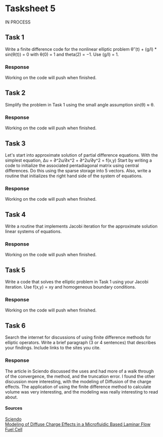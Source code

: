 # Tasksheet 5
 
 IN PROCESS
 
## Task 1
Write a finite difference code for the nonlinear elliptic problem
θ′′(t) + (g/l) * sin(θ(t)) = 0
with 
θ(0) = 1 and theta(2) = −1. Use (g/l) = 1.
### Response
Working on the code will push when finished.

## Task 2
Simplify the problem in Task 1 using the small angle assumption 
sin(θ) ≈ θ.
### Response
Working on the code will push when finished.   

## Task 3
 Let's start into approximate solution of partial difference equations. With the simplest equation,
Δu = ∂^2u/∂x^2 + ∂^2u/∂y^2 = f(x,y)
Start by writing a code to initialize the associated pentadiagonal matrix using central differences. Do this using the sparse storage into 5 vectors. Also, write a routine that initializes the right hand side of the system of equations.
### Response   
Working on the code will push when finished.

## Task 4
Write a routine that implements Jacobi iteration for the approximate solution linear systems of equations.
### Response
Working on the code will push when finished.

## Task 5
Write a code that solves the elliptic problem in Task 1 using your Jacobi iteration. Use f(x,y) = xy and homogeneous boundary conditions.
### Response
Working on the code will push when finished.

## Task 6
Search the internet for discussions of using finite difference methods for elliptic operators. Write a brief paragraph (3 or 4 sentences) that describes your findings. Include links to the sites you cite.
### Response
The article in Sciendo discussed the uses and had more of a walk through of the convergence, the method, and the truncation error. I found the other discussion more interesting, with the modeling of Diffusion of the charge effects. The application of using the finite difference method to calculate volume was very interesting, and the modeling was really interesting to read about.

#### Sources
[Sciendo](https://content.sciendo.com/configurable/contentpage/journals$002famns$002f3$002f1$002farticle-p311.xmlSciendo)       
[Modeling of Diffuse Charge Effects in a Microfluidic Based Laminar Flow Fuel Cell](https://www.researchgate.net/publication/228821547_Modeling_of_Diffuse_Charge_Effects_in_a_Microfluidic_Based_Laminar_Flow_Fuel_Cell)       
